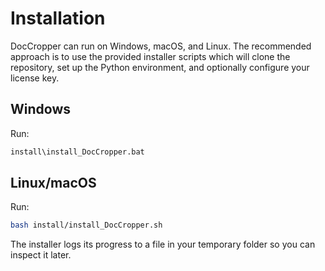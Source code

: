 # Installation

DocCropper can run on Windows, macOS, and Linux. The recommended approach is to use the provided installer scripts which will clone the repository, set up the Python environment, and optionally configure your license key.

## Windows

Run:

```cmd
install\install_DocCropper.bat
```

## Linux/macOS

Run:

```bash
bash install/install_DocCropper.sh
```

The installer logs its progress to a file in your temporary folder so you can inspect it later.

